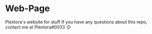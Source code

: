 # Web-Page
Plextora's website for stuff
If you have any questions about this repo, contact me at Plextora#0033 :D
